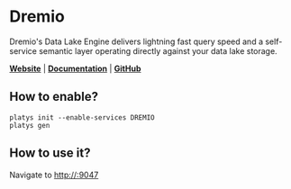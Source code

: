 # Dremio

Dremio's Data Lake Engine delivers lightning fast query speed and a self-service semantic layer operating directly against your data lake storage.

**[Website](https://www.dremio.com/)** | **[Documentation](https://docs.dremio.com/)** | **[GitHub](https://github.com/dremio/dremio-oss)**

## How to enable?

```
platys init --enable-services DREMIO
platys gen
```

## How to use it?

Navigate to <http://:9047>